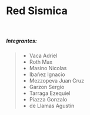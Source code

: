 # Red Sismica

<br />

##### **Integrantes:**
> * Vaca Adriel
> * Roth Max		
> * Masino Nicolas
> * Ibañez Ignacio
> * Mezzopeva Juan Cruz	
> * Garzon Sergio	
> * Tarraga Ezequiel	
> * Piazza Gonzalo
> * de Llamas Agustin